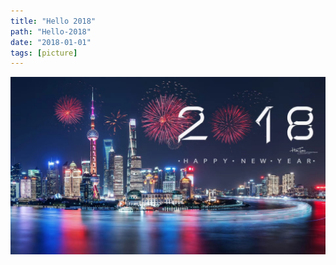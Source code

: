 ```yaml
---
title: "Hello 2018"
path: "Hello-2018"
date: "2018-01-01"
tags: [picture]
---
```


![hello2018](./images/Hello-2018/hello2018.jpg)
